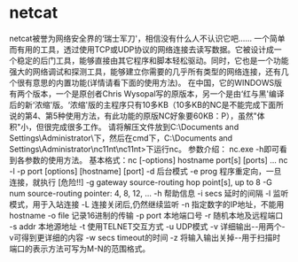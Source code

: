 # netcat
netcat被誉为网络安全界的‘瑞士军刀'，相信没有什么人不认识它吧...... 一个简单而有用的工具，透过使用TCP或UDP协议的网络连接去读写数据。它被设计成一个稳定的后门工具，能够直接由其它程序和脚本轻松驱动。同时，它也是一个功能强大的网络调试和探测工具，能够建立你需要的几乎所有类型的网络连接，还有几个很有意思的内置功能(详情请看下面的使用方法)。 在中国，它的WINDOWS版有两个版本，一个是原创者Chris Wysopal写的原版本，另一个是由‘红与黑'编译后的新‘浓缩'版。‘浓缩'版的主程序只有10多KB（10多KB的NC是不能完成下面所说的第4、第5种使用方法，有此功能的原版NC好象要60KB：P），虽然"体积"小，但很完成很多工作。  请将解压文件放到C:\Documents and Settings\Administrator\下，然后在cmd下，C:\Documents and Settings\Administrator\nc11nt\nc11nt>下运行nc。  参数介绍： nc.exe -h即可看到各参数的使用方法。 基本格式：nc [-options] hostname port[s] [ports] ... nc -l -p port [options] [hostname] [port]  -d 后台模式 -e prog 程序重定向，一旦连接，就执行 [危险!!] -g gateway source-routing hop point[s], up to 8 -G num source-routing pointer: 4, 8, 12, ... -h 帮助信息 -i secs 延时的间隔 -l 监听模式，用于入站连接 -L 连接关闭后,仍然继续监听 -n 指定数字的IP地址，不能用hostname -o file 记录16进制的传输 -p port 本地端口号 -r 随机本地及远程端口 -s addr 本地源地址 -t 使用TELNET交互方式 -u UDP模式 -v 详细输出--用两个-v可得到更详细的内容 -w secs timeout的时间 -z 将输入输出关掉--用于扫描时  端口的表示方法可写为M-N的范围格式。
